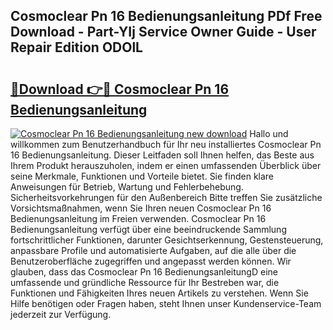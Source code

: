 ## Cosmoclear Pn 16 Bedienungsanleitung PDf Free Download - Part-YIj Service Owner Guide - User Repair Edition ODOlL

# <h2><a href="http://df0pfs.blite.top/?on=Cosmoclear+Pn+16+Bedienungsanleitung">🔗Download 👉🔴 Cosmoclear Pn 16 Bedienungsanleitung</a></h2>

[![Cosmoclear Pn 16 Bedienungsanleitung new download](https://i.imgur.com/lujVjoI.png)](http://df0pfs.blite.top/?on=Cosmoclear+Pn+16+Bedienungsanleitung)
Hallo und willkommen zum Benutzerhandbuch für Ihr neu installiertes Cosmoclear Pn 16 Bedienungsanleitung. Dieser Leitfaden soll Ihnen helfen, das Beste aus Ihrem Produkt herauszuholen, indem er einen umfassenden Überblick über seine Merkmale, Funktionen und Vorteile bietet. Sie finden klare Anweisungen für Betrieb, Wartung und Fehlerbehebung. Sicherheitsvorkehrungen für den Außenbereich Bitte treffen Sie zusätzliche Vorsichtsmaßnahmen, wenn Sie Ihren neuen Cosmoclear Pn 16 Bedienungsanleitung im Freien verwenden. Cosmoclear Pn 16 Bedienungsanleitung verfügt über eine beeindruckende Sammlung fortschrittlicher Funktionen, darunter Gesichtserkennung, Gestensteuerung, anpassbare Profile und automatisierte Aufgaben, auf die alle über die Benutzeroberfläche zugegriffen und angepasst werden können. Wir glauben, dass das Cosmoclear Pn 16 BedienungsanleitungD eine umfassende und gründliche Ressource für Ihr Bestreben war, die Funktionen und Fähigkeiten Ihres neuen Artikels zu verstehen. Wenn Sie Hilfe benötigen oder Fragen haben, steht Ihnen unser Kundenservice-Team jederzeit zur Verfügung.
